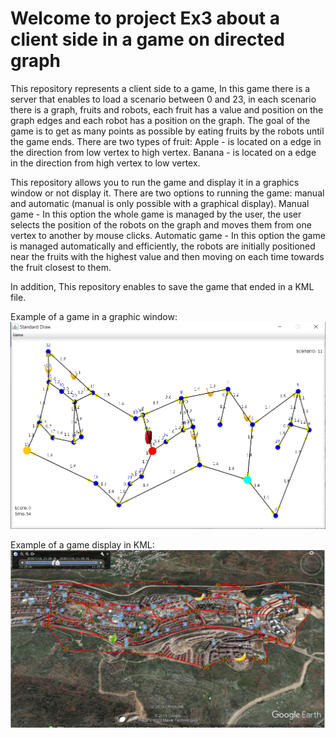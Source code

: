 # Welcome to project Ex3 about a client side in a game on directed graph

This repository represents a client side to a game, In this game there is a server that enables to load a scenario between 0 and 23,
in each scenario there is a graph, fruits and robots, each fruit has a value and position on the graph edges and each robot has a position on the graph.
The goal of the game is to get as many points as possible by eating fruits by the robots until the game ends.
There are two types of fruit:
Apple - is located on a edge in the direction from low vertex to high vertex.
Banana - is located on a edge in the direction from high vertex to low vertex.

This repository allows you to run the game and display it in a graphics window or not display it.
There are two options to running the game: manual and automatic (manual is only possible with a graphical display).
Manual game - In this option the whole game is managed by the user, the user selects the position of the robots on the graph and moves them from one vertex to another by mouse clicks.
Automatic game - In this option the game is managed automatically and efficiently, the robots are initially positioned near the fruits with the highest value and then moving on each time towards the fruit closest to them.

In addition, This repository enables to save the game that ended in a KML file.

Example of a game in a graphic window:
![](images/GameExample.png)

Example of a game display in KML:
![](images/KMLExample.png)
